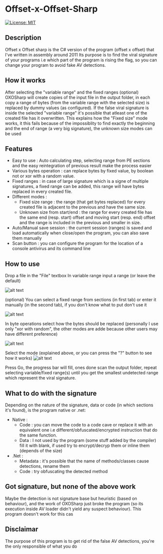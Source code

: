 # Offset-x-Offset-Sharp
[![License: MIT](https://img.shields.io/badge/License-MIT-blue.svg?style=flat)](https://github.com/cobrce/Offset-x-Offset-Sharp/blob/master/LICENSE)

## Description 
Offset x Offset sharp is the C# version of the program (offset x offset) that I've written in assembly around 2011 
Its purpose is to find the viral signature of your programs i.e which part of the program is rising the flag, so you can change your program to avoid fake AV detections.

## How it works
After selecting the "variable range" and the fixed ranges (optional) OXOSharp will create copies of the input file in the output folder, in each copy a range of bytes (from the variable range with the selected size) is replaced by dummy values (as configured).
If the false viral signature is inside the selected "variable range" it's possible that atleast one of the created file has it overwritten.
This explains how the "Fixed size" mode works, it this fails because of the impossiblity to find exactly the beginning and the end of range (a very big signature), the unknown size modes can be used

## Features 
* Easy to use : Auto calculating step, selecting range from PE sections and the easy reintegration of previous result make the process easier
* Various bytes operation : can replace bytes by fixed value, by boolean not or xor with a random value.
* Fixed ranges : in case of large signature which is a signe of multiple signatures, a fixed range can be added, this range will have bytes replaced in every created file.
* Different modes :
    * Fixed size range : the range (that get bytes replaced) for every created file is adjacent to the previous and have the same size.
    * Unknown size from start/end : the range for every created file has the same end (resp. start) offset and moving start (resp. end) offset and the range is included in the previous and smaller in size.
* Auto/Manual save session : the current session (ranges) is saved and load automatically when close/open the program, you can also save them manually 
* Scan button : you can configure the program for the location of a console antivirus and its command line

## How to use
Drop a file in the "File" textbox
In variable range input a range (or leave the default)

![alt text](https://raw.githubusercontent.com/cobrce/Offset-x-Offset-Sharp/master/screenshots/1_variable_range_.png)

(optional) You can select a fixed range from sections (in first tab) or enter it manually (in the second tab), if you don't know what to put don't use it

![alt text](https://raw.githubusercontent.com/cobrce/Offset-x-Offset-Sharp/master/screenshots/2_fixed_ranges.png)

In byte operations select how the bytes should be replaced (personally I use only "xor with random", the other modes are adde because other users may have different preference)

![alt text](https://raw.githubusercontent.com/cobrce/Offset-x-Offset-Sharp/master/screenshots/3_bytes_operation.png)

Select the mode (explained above, or you can press the "?" button to see how it works)
![alt text](https://raw.githubusercontent.com/cobrce/Offset-x-Offset-Sharp/master/screenshots/4_mode.png)

Press Go, the progress bar will fill, ones done scan the output folder, repeat selecting variable/fixed range(s) until you get the smallest undetected range which represent the viral signature.

## What to do with the signature
Depending on the nature of the signature, data or code (in which sections it's found), is the program native or .net:
* Native :
  * Code : you can move the code to a code cave or replace it with an equivalent one i.e different/obfuscated/encrypted instruction that do the same function.
  * Data : I not used by the program (some stuff added by the compiler) fill it with blank, if used try to encrypt/decryp them or inline them (depends of the size)
* .Net :
  * Metadata : it's possible that the name of methods/classes cause detections, rename them
  * Code : try obfuscating the detected method

## Got signature, but none of the above work
Maybe the detection is not signature base but heuristic (based on behaviour), and the work of OXOSharp just broke the program (so its execution inside AV loader didn't yield any suspect behaviour).
This program doesn't work for this cas

## Disclaimar
The purpose of this program is to get rid of the false AV detections, you're the only responsible of what you do
